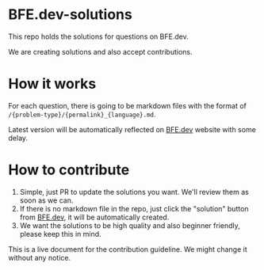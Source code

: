 # BFE.dev-solutions

This repo holds the solutions for questions on BFE.dev.

We are creating solutions and also accept contributions.

# How it works

For each question, there is going to be markdown files with the format of `/{problem-type}/{permalink}_{language}.md`.

Latest version will be automatically reflected on [BFE.dev](https://bfe.dev) website with some delay.

# How to contribute

1. Simple, just PR to update the solutions you want. We'll review them as soon as we can. 
2. If there is no markdown file in the repo, just click the "solution" button from [BFE.dev](https://bfe.dev), it will be automatically created.
3. We want the solutions to be high quality and also beginner friendly, please keep this in mind.

This is a live document for the contribution guideline. We might change it without any notice. 
